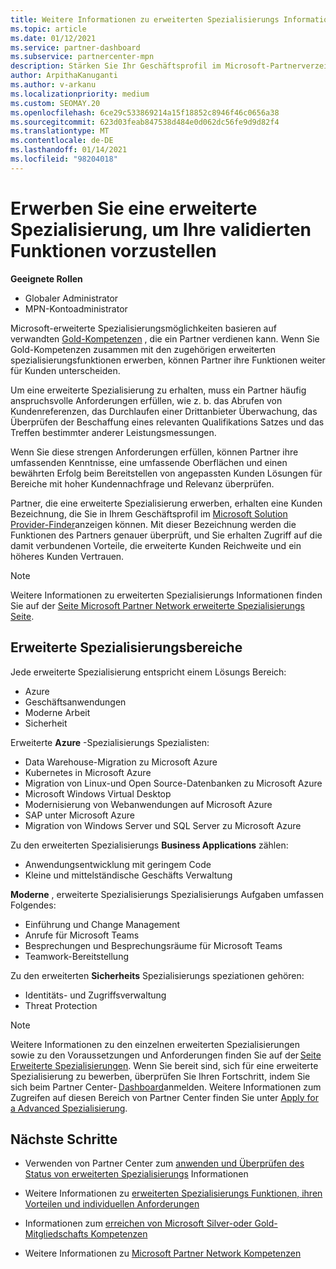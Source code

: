 ```yaml
---
title: Weitere Informationen zu erweiterten Spezialisierungs Informationen
ms.topic: article
ms.date: 01/12/2021
ms.service: partner-dashboard
ms.subservice: partnercenter-mpn
description: Stärken Sie Ihr Geschäftsprofil im Microsoft-Partnerverzeichnis. Erfahren Sie mehr über die erweiterten Spezialisierungsmöglichkeiten, die Sie zusammen mit Ihren vorhandenen Gold-und Silver-Kompetenzen erreichen können.
author: ArpithaKanuganti
ms.author: v-arkanu
ms.localizationpriority: medium
ms.custom: SEOMAY.20
ms.openlocfilehash: 6ce29c533869214a15f18852c8946f46c0656a38
ms.sourcegitcommit: 623d03feab847538d484e0d062dc56fe9d9d82f4
ms.translationtype: MT
ms.contentlocale: de-DE
ms.lasthandoff: 01/14/2021
ms.locfileid: "98204018"
---
```

# <a name="earn-an-advanced-specialization-to-showcase-your-validated-capabilities"></a>Erwerben Sie eine erweiterte Spezialisierung, um Ihre validierten Funktionen vorzustellen

**Geeignete Rollen**

- Globaler Administrator
- MPN-Kontoadministrator

Microsoft-erweiterte Spezialisierungsmöglichkeiten basieren auf verwandten [Gold-Kompetenzen](learn-about-competencies.md) , die ein Partner verdienen kann. Wenn Sie Gold-Kompetenzen zusammen mit den zugehörigen erweiterten spezialisierungsfunktionen erwerben, können Partner ihre Funktionen weiter für Kunden unterscheiden.

Um eine erweiterte Spezialisierung zu erhalten, muss ein Partner häufig anspruchsvolle Anforderungen erfüllen, wie z. b. das Abrufen von Kundenreferenzen, das Durchlaufen einer Drittanbieter Überwachung, das Überprüfen der Beschaffung eines relevanten Qualifikations Satzes und das Treffen bestimmter anderer Leistungsmessungen.

Wenn Sie diese strengen Anforderungen erfüllen, können Partner ihre umfassenden Kenntnisse, eine umfassende Oberflächen und einen bewährten Erfolg beim Bereitstellen von angepassten Kunden Lösungen für Bereiche mit hoher Kundennachfrage und Relevanz überprüfen.

Partner, die eine erweiterte Spezialisierung erwerben, erhalten eine Kunden Bezeichnung, die Sie in Ihrem Geschäftsprofil im [Microsoft Solution Provider-Finder](https://www.microsoft.com/solution-providers/home)anzeigen können. Mit dieser Bezeichnung werden die Funktionen des Partners genauer überprüft, und Sie erhalten Zugriff auf die damit verbundenen Vorteile, die erweiterte Kunden Reichweite und ein höheres Kunden Vertrauen.

> [!NOTE]
> Weitere Informationen zu erweiterten Spezialisierungs Informationen finden Sie auf der [Seite Microsoft Partner Network erweiterte Spezialisierungs Seite](https://partner.microsoft.com/membership/advanced-specialization).

## <a name="advanced-specialization-areas"></a>Erweiterte Spezialisierungsbereiche

Jede erweiterte Spezialisierung entspricht einem Lösungs Bereich:

- Azure
- Geschäftsanwendungen
- Moderne Arbeit
- Sicherheit

Erweiterte **Azure** -Spezialisierungs Spezialisten:

- Data Warehouse-Migration zu Microsoft Azure
- Kubernetes in Microsoft Azure
- Migration von Linux-und Open Source-Datenbanken zu Microsoft Azure
- Microsoft Windows Virtual Desktop
- Modernisierung von Webanwendungen auf Microsoft Azure
- SAP unter Microsoft Azure
- Migration von Windows Server und SQL Server zu Microsoft Azure

Zu den erweiterten Spezialisierungs **Business Applications** zählen:

- Anwendungsentwicklung mit geringem Code
- Kleine und mittelständische Geschäfts Verwaltung

**Moderne** , erweiterte Spezialisierungs Spezialisierungs Aufgaben umfassen Folgendes:

- Einführung und Change Management
- Anrufe für Microsoft Teams
- Besprechungen und Besprechungsräume für Microsoft Teams
- Teamwork-Bereitstellung

Zu den erweiterten **Sicherheits** Spezialisierungs speziationen gehören:

- Identitäts- und Zugriffsverwaltung
- Threat Protection

> [!NOTE]
> Weitere Informationen zu den einzelnen erweiterten Spezialisierungen sowie zu den Voraussetzungen und Anforderungen finden Sie auf der [Seite Erweiterte Spezialisierungen](https://partner.microsoft.com/membership/advanced-specialization). Wenn Sie bereit sind, sich für eine erweiterte Spezialisierung zu bewerben, überprüfen Sie Ihren Fortschritt, indem Sie sich beim Partner Center- [Dashboard](https://partner.microsoft.com/dashboard)anmelden. Weitere Informationen zum Zugreifen auf diesen Bereich von Partner Center finden Sie unter [Apply for a Advanced Spezialisierung](advanced-specializations-apply.md).

## <a name="next-steps"></a>Nächste Schritte

- Verwenden von Partner Center zum [anwenden und Überprüfen des Status von erweiterten Spezialisierungs](advanced-specializations-apply.md) Informationen

- Weitere Informationen zu [erweiterten Spezialisierungs Funktionen, ihren Vorteilen und individuellen Anforderungen](https://partner.microsoft.com/membership/advanced-specialization)

- Informationen zum [erreichen von Microsoft Silver-oder Gold-Mitgliedschafts Kompetenzen](learn-about-competencies.md)

- Weitere Informationen zu [Microsoft Partner Network Kompetenzen](https://partner.microsoft.com/membership/competencies)